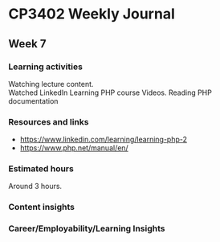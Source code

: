 # CP3402 Weekly Journal

## Week 7

### Learning activities
Watching lecture content.  
Watched LinkedIn Learning PHP course Videos.
Reading PHP documentation


### Resources and links
- https://www.linkedin.com/learning/learning-php-2
- https://www.php.net/manual/en/

### Estimated hours
Around 3 hours.

### Content insights


### Career/Employability/Learning Insights
